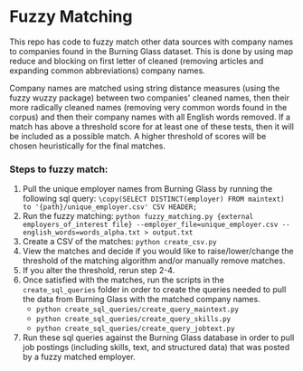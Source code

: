 # Fuzzy Matching
This repo has code to fuzzy match other data sources with company names to companies found in the Burning Glass dataset. This is done by using map reduce and blocking on first letter of cleaned (removing articles and expanding common abbreviations) company names.

Company names are matched using string distance measures (using the fuzzy wuzzy package) between two companies' cleaned names, then their more radically cleaned names (removing very common words found in the corpus) and then their company names with all English words removed. If a match has above a threshold score for at least one of these tests, then it will be included as a possible match. A higher threshold of scores will be chosen heuristically for the final matches.

### Steps to fuzzy match:
1. Pull the unique employer names from Burning Glass by running the following sql query: `\copy(SELECT DISTINCT(employer) FROM maintext) to '{path}/unique_employer.csv' CSV HEADER;`
2. Run the fuzzy matching: `python fuzzy_matching.py {external employers_of_interest file} --employer_file=unique_employer.csv --english_words=words_alpha.txt > output.txt`
3. Create a CSV of the matches: `python create_csv.py`
4. View the matches and decide if you would like to raise/lower/change the threshold of the matching algorithm and/or manually remove matches.
5. If you alter the threshold, rerun step 2-4.
6. Once satisfied with the matches, run the scripts in the `create_sql_queries` folder in order to create the queries needed to pull the data from Burning Glass with the matched company names.
    - `python create_sql_queries/create_query_maintext.py`
    - `python create_sql_queries/create_query_skills.py`
    - `python create_sql_queries/create_query_jobtext.py`
7. Run these sql queries against the Burning Glass database in order to pull job postings (including skills, text, and structured data) that was posted by a fuzzy matched employer.

																																																																			


